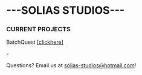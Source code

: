 # ---SOLIAS STUDIOS---

### CURRENT PROJECTS

BatchQuest [[clickhere]](https://github.com/Solias-Studios/BatchQuest)

\-

Questions?
Email us at solias-studios@hotmail.com!
